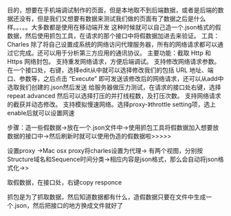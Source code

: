 目的，想要在手机端调试制作的页面，但是本地取不到后端数据，或者是后端的数据还没有，但是我们又想要有数据来测试我们做的页面有了数据之后是什么样。。、。。大多数都是使用在移动端开发
这种时候就可以自己造一个.json格式的假数据，然后使用抓包工具，在请求的那个接口中将假数据加进去来验证。
工具：Charles 除了将自己设置成系统的网络访问代理服务器，所有的网络请求都可以通过它完成。还可以用于分析第三方应用的通讯协议。
主要功能：截取 Http 和 Https 网络封包。
支持重发网络请求，方便后端调试。
支持修改网络请求参数。在一个接口处，右键，选择edit从中就可以选择修改我们的包括 URL 地址、端口、参数等，之后点击 “Execute” 即可发送该修改后的网络请求，还可以从add中选取我们创建的.json然后发送
给服务器做压力测试，在请求的接口处右键，选择repeat advanced 然后可以选择打压的并打线程数，及打压次数。
支持网络请求的截获并动态修改。
支持模拟慢速网络。选择proxy-》throttle setting项，选上enable后就可以设置网速

步骤：造一些假数据->放在一个.json文件中->使用抓包工具将假数据加入想要放数据的接口中->然后刷新时就可以使用伪造的假数据啦>>>>>

设置proxy ->Mac osx proxy将charles设置为代理-> 有两个视图，分别按Structure域名和Sequence时间分类->相应内容是json格式，那么会自动将json格式化->>

取假数据，在接口处，右键copy responce

抓包是为了抓取数据，然后知道数据都有什么，造假数据只要在文件中生成一个.json，然后把接口的地方换成文件就好了
